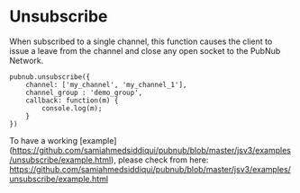 # Unsubscribe
When subscribed to a single channel, this function causes the client to issue a leave from the channel and close any open socket to the PubNub Network.

```
pubnub.unsubscribe({
    channel: ['my_channel', 'my_channel_1'],
	channel_group : 'demo_group',
	callback: function(m) {
		console.log(m);
	}
})
```

To have a working [example] (https://github.com/samiahmedsiddiqui/pubnub/blob/master/jsv3/examples/unsubscribe/example.html), please check from here: https://github.com/samiahmedsiddiqui/pubnub/blob/master/jsv3/examples/unsubscribe/example.html
